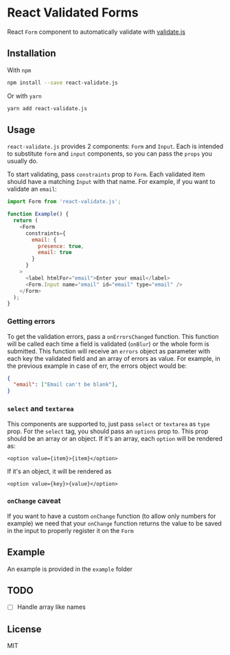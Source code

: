 React Validated Forms
=====================

React `Form` component to automatically validate with [validate.js](https://validatejs.org)

## Installation

With `npm`

```bash
npm install --save react-validate.js
```

Or with `yarn`

```bash
yarn add react-validate.js
```

## Usage

`react-validate.js` provides 2 components: `Form` and `Input`. Each is intended to substitute `form` and `input` components, so you can pass the `props` you usually do.

To start validating, pass `constraints` prop to `Form`. Each validated item should have a matching `Input` with that name. For example, if you want to validate an `email`:

```javascript
import Form from 'react-validate.js';

function Example() {
  return (
    <Form
      constraints={
        email: {
          presence: true,
          email: true
        }
      }
    >
      <label htmlFor="email">Enter your email</label>
      <Form.Input name="email" id="email" type="email" />
    </Form>
  );
}
```

### Getting errors

To get the validation errors, pass a `onErrorsChanged` function. This function will be called each time a field is validated (`onBlur`) or the whole form is submitted. This function will receive an `errors` object as parameter with each key the validated field and an array of errors as value. For example, in the previous example in case of err, the errors object would be:

```json
{
  "email": ["Email can't be blank"],
}
```

### `select` and `textarea`
This components are supported to, just pass `select` or `textarea` as `type` prop. For the `select` tag, you should pass an `options` prop to. This prop should be an array or an object. If it's an array, each `option` will be rendered as:

```
<option value={item}>{item}</option>
```

If it's an object, it will be rendered as

```
<option value={key}>{value}</option>
```

### `onChange` caveat

If you want to have a custom `onChange` function (to allow only numbers for example) we need that your `onChange` function returns the value to be saved in the input to properly register it on the `Form`

## Example

An example is provided in the `example` folder

## TODO

- [ ] Handle array like names

## License

MIT

